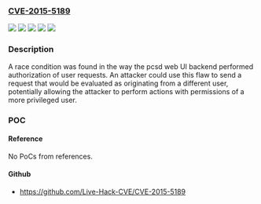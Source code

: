 ### [CVE-2015-5189](https://cve.mitre.org/cgi-bin/cvename.cgi?name=CVE-2015-5189)
![](https://img.shields.io/static/v1?label=Product&message=Red%20Hat%20Enterprise%20Linux%206&color=blue)
![](https://img.shields.io/static/v1?label=Product&message=Red%20Hat%20Enterprise%20Linux%207&color=blue)
![](https://img.shields.io/static/v1?label=Version&message=!%200%3A0.9.137-13.el7_1.4%20&color=brighgreen)
![](https://img.shields.io/static/v1?label=Version&message=!%200%3A0.9.139-9.el6_7.1%20&color=brighgreen)
![](https://img.shields.io/static/v1?label=Vulnerability&message=Incorrect%20Authorization&color=brighgreen)

### Description

A race condition was found in the way the pcsd web UI backend performed authorization of user requests. An attacker could use this flaw to send a request that would be evaluated as originating from a different user, potentially allowing the attacker to perform actions with permissions of a more privileged user.

### POC

#### Reference
No PoCs from references.

#### Github
- https://github.com/Live-Hack-CVE/CVE-2015-5189


